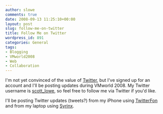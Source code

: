 ```yaml
---
author: slowe
comments: true
date: 2008-09-13 11:25:10+00:00
layout: post
slug: follow-me-on-twitter
title: Follow Me on Twitter
wordpress_id: 891
categories: General
tags:
- Blogging
- VMworld2008
- Web
- Collaboration
---
```


I'm not yet convinced of the value of [Twitter](http://twitter.com/), but I've signed up for an account and I'll be posting updates during VMworld 2008. My Twitter username is [scott_lowe](http://twitter.com/scott_lowe), so feel free to follow me via Twitter if you'd like.

I'll be posting Twitter updates (tweets?) from my iPhone using [TwitterFon](http://www.naan.net/trac/wiki/TwitterFon) and from my laptop using [Syrinx](http://www.mrrsoftware.com/MRRSoftware/Syrinx.html).
